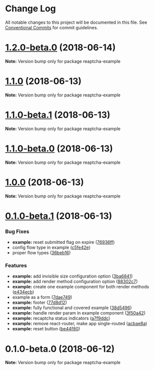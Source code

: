 # Change Log

All notable changes to this project will be documented in this file.
See [Conventional Commits](https://conventionalcommits.org) for commit guidelines.

<a name="1.2.0-beta.0"></a>
# [1.2.0-beta.0](https://github.com/sarneeh/reaptcha/compare/v1.1.0...v1.2.0-beta.0) (2018-06-14)




**Note:** Version bump only for package reaptcha-example

<a name="1.1.0"></a>
# [1.1.0](https://github.com/sarneeh/reaptcha/compare/v1.0.0...v1.1.0) (2018-06-13)




**Note:** Version bump only for package reaptcha-example

<a name="1.1.0-beta.1"></a>
# [1.1.0-beta.1](https://github.com/sarneeh/reaptcha/compare/v1.0.0...v1.1.0-beta.1) (2018-06-13)




**Note:** Version bump only for package reaptcha-example

<a name="1.1.0-beta.0"></a>
# [1.1.0-beta.0](https://github.com/sarneeh/reaptcha/compare/v1.0.0...v1.1.0-beta.0) (2018-06-13)




**Note:** Version bump only for package reaptcha-example

<a name="1.0.0"></a>
# [1.0.0](https://github.com/sarneeh/reaptcha/compare/v0.1.0-beta.1...v1.0.0) (2018-06-13)




**Note:** Version bump only for package reaptcha-example

<a name="0.1.0-beta.1"></a>
# [0.1.0-beta.1](https://github.com/sarneeh/reaptcha/compare/v0.1.0-beta.0...v0.1.0-beta.1) (2018-06-13)


### Bug Fixes

* **example:** reset submitted flag on expire ([76936ff](https://github.com/sarneeh/reaptcha/commit/76936ff))
* config flow type in example ([c5fe42e](https://github.com/sarneeh/reaptcha/commit/c5fe42e))
* proper flow types ([36beb16](https://github.com/sarneeh/reaptcha/commit/36beb16))


### Features

* **example:** add invisible size configuration option ([3ba6841](https://github.com/sarneeh/reaptcha/commit/3ba6841))
* **example:** add render method configuration option ([88302c7](https://github.com/sarneeh/reaptcha/commit/88302c7))
* **example:** create one example component for both render methods ([e434ecb](https://github.com/sarneeh/reaptcha/commit/e434ecb))
* example as a form ([7dae749](https://github.com/sarneeh/reaptcha/commit/7dae749))
* **example:** footer ([77d8d12](https://github.com/sarneeh/reaptcha/commit/77d8d12))
* **example:** fully functional and covered example ([38d5496](https://github.com/sarneeh/reaptcha/commit/38d5496))
* **example:** handle render param in example component ([3f50a42](https://github.com/sarneeh/reaptcha/commit/3f50a42))
* **example:** recaptcha status indicators ([a7f9ddc](https://github.com/sarneeh/reaptcha/commit/a7f9ddc))
* **example:** remove react-router, make app single-routed ([acbae8a](https://github.com/sarneeh/reaptcha/commit/acbae8a))
* **example:** reset button ([be44f80](https://github.com/sarneeh/reaptcha/commit/be44f80))




<a name="0.1.0-beta.0"></a>
# 0.1.0-beta.0 (2018-06-12)




**Note:** Version bump only for package reaptcha-example
